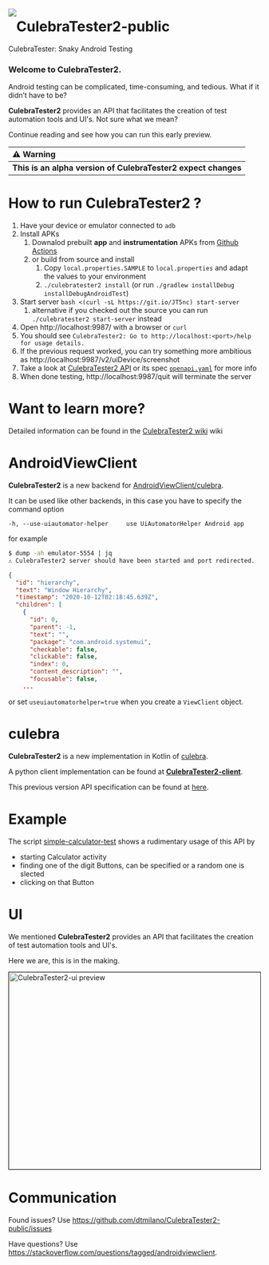 <a href="#"><img src="https://github.com/dtmilano/AndroidViewClient/wiki/images/culebra-logo-transparent-204x209-rb-border.png" align="left" hspace="0" vspace="6"></a>

# CulebraTester2-public
CulebraTester: Snaky Android Testing

### Welcome to CulebraTester2.
Android testing can be complicated, time-consuming, and tedious.
What if it didn’t have to be? 

**CulebraTester2** provides an API that facilitates the creation of test automation tools and UI's.
Not sure what we mean?

Continue reading and see how you can run this early preview.


  ⚠️ Warning    |
:------------------|
**This is an alpha version of CulebraTester2 expect changes** |



# How to run CulebraTester2 ?
1. Have your device or emulator connected to `adb`
1. Install APKs
   1. Downalod prebuilt **app** and **instrumentation** APKs from [Github Actions](https://github.com/dtmilano/CulebraTester2-public/wiki/Prebuilt-APKs)
   1. or build from source and install
      1. Copy `local.properties.SAMPLE` to `local.properties` and adapt the values to your environment
      1. `./culebratester2 install` (or run `./gradlew installDebug installDebugAndroidTest`)
1. Start server `bash <(curl -sL https://git.io/JT5nc) start-server`
      1. alternative if you checked out the source you can run `./culebratester2 start-server` instead
1. Open http://localhost:9987/ with a browser or `curl` 
1. You should see `CulebraTester2: Go to http://localhost:<port>/help for usage details.`
1. If the previous request worked, you can try something more ambitious as http://localhost:9987/v2/uiDevice/screenshot
1. Take a look at [CulebraTester2 API](https://mrin9.github.io/OpenAPI-Viewer/#/load/https%3A%2F%2Fraw.githubusercontent.com%2Fdtmilano%2FCulebraTester2-public%2Fmaster%2Fopenapi.yaml) or its spec [`openapi.yaml`](https://github.com/dtmilano/CulebraTester2-public/blob/master/openapi.yaml) for more info
1. When done testing, http://localhost:9987/quit will terminate the server

# Want to learn more?
Detailed information can be found in the [CulebraTester2 wiki](https://github.com/dtmilano/CulebraTester2-public/wiki) wiki

# AndroidViewClient
**CulebraTester2** is a new backend for [AndroidViewClient/culebra](https://github.com/dtmilano/AndroidViewClient).

It can be used like other backends, in this case you have to specify the command option

```
-h, --use-uiautomator-helper     use UiAutomatorHelper Android app
```

for example

```sh
$ dump -ah emulator-5554 | jq
⚠️ CulebraTester2 server should have been started and port redirected.
```
```json
{
  "id": "hierarchy",
  "text": "Window Hierarchy",
  "timestamp": "2020-10-12T02:18:45.639Z",
  "children": [
    {
      "id": 0,
      "parent": -1,
      "text": "",
      "package": "com.android.systemui",
      "checkable": false,
      "clickable": false,
      "index": 0,
      "content_description": "",
      "focusable": false,
    ...
```

or set `useuiautomatorhelper=true` when you create a `ViewClient` object.

# culebra
**CulebraTester2** is a new implementation in Kotlin of [culebra](culebra.dtmilano.com).

A python client implementation can be found at **[CulebraTester2-client](https://github.com/dtmilano/CulebraTester2-client)**.

This previous version API specification can be found at [here](https://github.com/dtmilano/CulebraTester-public/wiki/RESTful-API). 

# Example
The script [simple-calculator-test](https://github.com/dtmilano/CulebraTester2-public/blob/master/simple-calculator-test) shows a rudimentary usage of this API by
- starting Calculator activity
- finding one of the digit Buttons, can be specified or a random one is slected
- clicking on that Button

# UI
We mentioned **CulebraTester2** provides an API that facilitates the creation of test automation tools and UI's.

Here we are, this is in the making.

<a href="http://www.youtube.com/watch?feature=player_embedded&v=prE0aKoMLfc" target="_blank"><img src="http://img.youtube.com/vi/prE0aKoMLfc/0.jpg" 
alt="CulebraTester2-ui preview" width="560" height="395" border="1" /></a>

# Communication
Found issues? Use https://github.com/dtmilano/CulebraTester2-public/issues

Have questions? Use https://stackoverflow.com/questions/tagged/androidviewclient.
